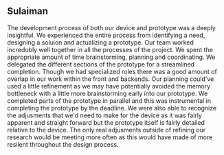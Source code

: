 ## Sulaiman
The development process of both our device and prototype was a deeply insightful. We experienced the entire process from identifying a need, designing a soluion and actualizing a prototype. Our team worked incredobly well together in all the processes of the project. We spent the appropriate amount of time brainstorming, planning and coordinating. We delegated the different sections of the prototype for a streamlined completion. Though we had specialized roles there was a good amount of overlap in our work within the front and backends. Our planning could've used a little refinement as we may have potentially avoided the memory bottleneck with a little more brainstorming early into our prototype. We completed parts of the prototype in parallel and this was instrumental in completing the prototype by the deadline. We were also able to recognize the adjusments that we'd need to make for the device as it was fairly apparent and straight forward but the prototype itself is fairly detailed relative to the device. The only real adjusments outside of refining our research would be meeting more often as this would have made of more resilent throughout the design process. 